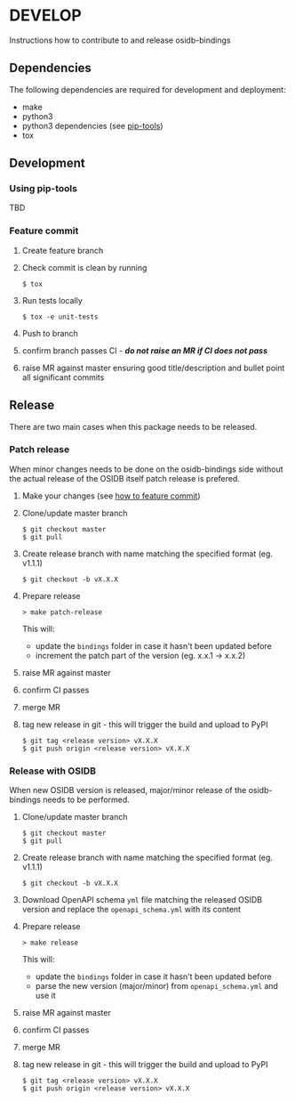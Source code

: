 # DEVELOP

Instructions how to contribute to and release osidb-bindings

## Dependencies
The following dependencies are required for development and deployment:
* make
* python3
* python3 dependencies (see [pip-tools](#using-pip-tools))
* tox

## Development

### Using pip-tools
TBD

### Feature commit

1) Create feature branch

2) Check commit is clean by running

    ```
    $ tox
    ```

3) Run tests locally

    ```
    $ tox -e unit-tests
    ```

4) Push to branch

5) confirm branch passes CI - ***do not raise an MR if CI does not pass***

6) raise MR against master ensuring good title/description and bullet point
   all significant commits

## Release

There are two main cases when this package needs to be released.

### Patch release

When minor changes needs to be done on the osidb-bindings side without the actual release of the OSIDB itself
patch release is prefered.

1) Make your changes (see [how to feature commit](feature-commit))

2) Clone/update master branch

    ```
    $ git checkout master
    $ git pull
    ```

3) Create release branch with name matching the specified format (eg. v1.1.1)

    ```
    $ git checkout -b vX.X.X
    ```

4) Prepare release

    ```
    > make patch-release
    ```

    This will:
    * update the `bindings` folder in case it hasn't been updated before
    * increment the patch part of the version (eg. x.x.1 -> x.x.2)

5) raise MR against master

6) confirm CI passes

7) merge MR

8) tag new release in git - this will trigger the build and upload to PyPI
    ```
    $ git tag <release version> vX.X.X
    $ git push origin <release version> vX.X.X
    ```

### Release with OSIDB

When new OSIDB version is released, major/minor release of the osidb-bindings needs to be performed.

1) Clone/update master branch

    ```
    $ git checkout master
    $ git pull
    ```

2) Create release branch with name matching the specified format (eg. v1.1.1)

    ```
    $ git checkout -b vX.X.X
    ```

3) Download OpenAPI schema `yml` file matching the released OSIDB version and replace
   the `openapi_schema.yml` with its content

4) Prepare release

    ```
    > make release
    ```

    This will:
    * update the `bindings` folder in case it hasn't been updated before
    * parse the new version (major/minor) from `openapi_schema.yml` and use it

5) raise MR against master

6) confirm CI passes

7) merge MR

8) tag new release in git - this will trigger the build and upload to PyPI
    ```
    $ git tag <release version> vX.X.X
    $ git push origin <release version> vX.X.X
    ```
